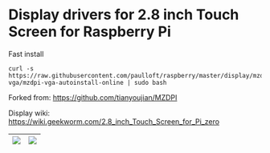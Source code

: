 # Display drivers for 2.8 inch Touch Screen for Raspberry Pi

Fast install
```
curl -s https://raw.githubusercontent.com/paulloft/raspberry/master/display/mzdpi-vga/mzdpi-vga-autoinstall-online | sudo bash
````
Forked from: https://github.com/tianyoujian/MZDPI

Display wiki: https://wiki.geekworm.com/2.8_inch_Touch_Screen_for_Pi_zero

|  ![](https://wiki.geekworm.com/images/d/d7/IMG-3185.jpg) |   ![](https://wiki.geekworm.com/images/a/ae/New_2.8_inch_touch_screen_for_Pi_zero_W.jpg) |
|---|---|
